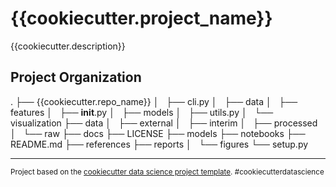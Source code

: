 # {{cookiecutter.project_name}}

{{cookiecutter.description}}

## Project Organization

.
├── {{cookiecutter.repo_name}}
│   ├── cli.py
│   ├── data
│   ├── features
│   ├── **init**.py
│   ├── models
│   ├── utils.py
│   └── visualization
├── data
│   ├── external
│   ├── interim
│   ├── processed
│   └── raw
├── docs
├── LICENSE
├── models
├── notebooks
├── README.md
├── references
├── reports
│   └── figures
└── setup.py

---

<p><small>Project based on the <a target="_blank" href="https://drivendata.github.io/cookiecutter-data-science/">cookiecutter data science project template</a>. #cookiecutterdatascience</small></p>
